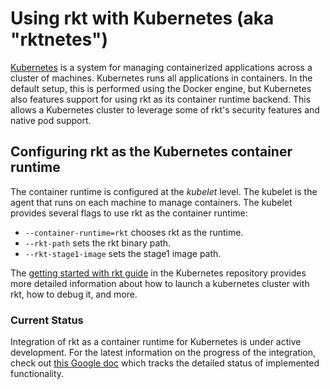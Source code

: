 # Using rkt with Kubernetes (aka "rktnetes")

[Kubernetes](https://kubernetes.io) is a system for managing containerized applications across a cluster of machines.
Kubernetes runs all applications in containers.
In the default setup, this is performed using the Docker engine, but Kubernetes also features support for using rkt as its container runtime backend.
This allows a Kubernetes cluster to leverage some of rkt's security features and native pod support.

## Configuring rkt as the Kubernetes container runtime

The container runtime is configured at the _kubelet_ level.
The kubelet is the agent that runs on each machine to manage containers.
The kubelet provides several flags to use rkt as the container runtime:
- `--container-runtime=rkt` chooses rkt as the runtime.
- `--rkt-path` sets the rkt binary path.
- `--rkt-stage1-image` sets the stage1 image path.

The [getting started with rkt guide][] in the Kubernetes repository provides more detailed information about how to launch a kubernetes cluster with rkt, how to debug it, and more.

[getting started with rkt guide]: https://github.com/kubernetes/kubernetes/blob/master/docs/getting-started-guides/rkt/README.md

### Current Status

Integration of rkt as a container runtime for Kubernetes is under active development. 
For the latest information on the progress of the integration, check out [this Google doc][rkt-k8s-checklist] which tracks the detailed status of implemented functionality.

[rkt-k8s-checklist]: https://docs.google.com/document/d/1dYxInIUDTm4HEArQ9Hom_1NhYw22WrXWdglnaLjtQsI/edit 
